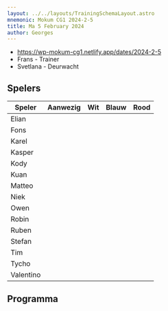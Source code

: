 ```yaml
---
layout: ../../layouts/TrainingSchemaLayout.astro
mnemonic: Mokum CG1 2024-2-5
title: Ma 5 February 2024
author: Georges
---
```


- https://wp-mokum-cg1.netlify.app/dates/2024-2-5
- Frans - Trainer
- Svetlana - Deurwacht
## Spelers
| Speler | Aanwezig | Wit | Blauw | Rood |
|--------|----------|-----|-------|------|
| Elian | | | | | |
| Fons | | | | | |
| Karel | | | | | |
| Kasper | | | | | |
| Kody | | | | | |
| Kuan | | | | | |
| Matteo | | | | | |
| Niek | | | | | |
| Owen | | | | | |
| Robin | | | | | |
| Ruben | | | | | |
| Stefan | | | | | |
| Tim | | | | | |
| Tycho | | | | | |
| Valentino | | | | | |
## Programma




